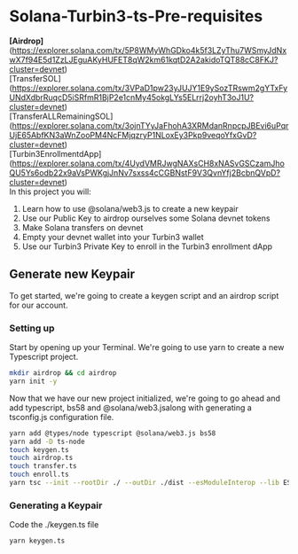 # Solana-Turbin3-ts-Pre-requisites

**[Airdrop]** (https://explorer.solana.com/tx/5P8WMyWhGDko4k5f3LZyThu7WSmyJdNxwX7f94E5d1ZzLJEguAKyHUFET8qW2km61kqtD2A2akidoTQT88cC8FKJ?cluster=devnet) <br>
[TransferSOL] (https://explorer.solana.com/tx/3VPaD1pw23yJUJY1E9ySozTRswm2gYTxFyUNdXdbrRuqcD5iSRfmR1BjP2e1cnMy45okgLYs5ELrrj2oyhT3oJ1U?cluster=devnet) <br>
[TransferALLRemainingSOL] (https://explorer.solana.com/tx/3ojnTYyJaFhohA3XRMdanRnpcpJBEvi6uPqrUjE65AbfKN3aWnZooPM4NcFMjqzryP1NLoxEy3Pkp9veqoYfxGvD?cluster=devnet) <br>
[Turbin3EnrollmentdApp] (https://explorer.solana.com/tx/4UydVMRJwgNAXsCH8xNASvGSCzamJhoQU5Ys6odb22x9aVsPWKgjJnNv7sxss4cCGBNstF9V3QvnYfj2BcbnQVpD?cluster=devnet) <br>
In this project you will:
1. Learn how to use @solana/web3.js to create a new keypair
2. Use our Public Key to airdrop ourselves some Solana devnet tokens
3. Make Solana transfers on devnet
4. Empty your devnet wallet into your Turbin3 wallet
5. Use our Turbin3 Private Key to enroll in the Turbin3 enrollment dApp
## Generate new Keypair
To get started, we're going to create a keygen script and an airdrop script for our account.
### Setting up 
Start by opening up your Terminal. We're going to use yarn to create a new Typescript project. <br>

```bash
mkdir airdrop && cd airdrop
yarn init -y
```
Now that we have our new project initialized, we're going to go ahead and add typescript, bs58 and @solana/web3.jsalong with generating a tsconfig.js configuration file.

```bash
yarn add @types/node typescript @solana/web3.js bs58
yarn add -D ts-node
touch keygen.ts
touch airdrop.ts
touch transfer.ts
touch enroll.ts
yarn tsc --init --rootDir ./ --outDir ./dist --esModuleInterop --lib ES2019 --module commonjs --resolveJsonModule true --noImplicitAny true
```

### Generating a Keypair
Code the ./keygen.ts file
```bash
yarn keygen.ts
````